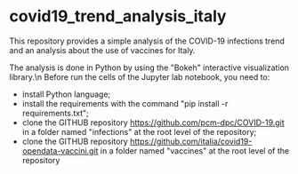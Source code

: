 # covid19_trend_analysis_italy
This repository provides a simple analysis of the COVID-19 infections trend and an analysis about the use of vaccines for Italy.

The analysis is done in Python by using the "Bokeh" interactive visualization library.\n
Before run the cells of the Jupyter lab notebook, you need to:

- install Python language;
- install the requirements with the command "pip install -r requirements.txt";
- clone the GITHUB repository https://github.com/pcm-dpc/COVID-19.git in a folder named "infections" at the root level of the repository;
- clone the GITHUB repository https://github.com/italia/covid19-opendata-vaccini.git in a folder named "vaccines" at the root level of the repository

